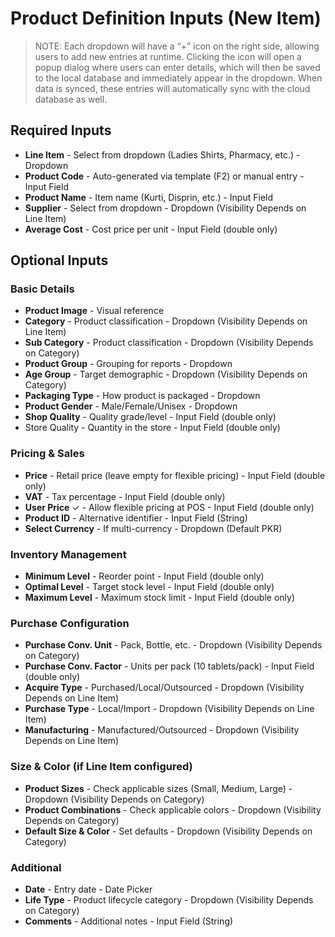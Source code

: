 # Product Definition Inputs (New Item)

> NOTE: Each dropdown will have a “+” icon on the right side, allowing users to add new entries at runtime. Clicking the icon will open a popup dialog where users can enter details, which will then be saved to the local database and immediately appear in the dropdown. When data is synced, these entries will automatically sync with the cloud database as well.
> 

## Required Inputs

- **Line Item** - Select from dropdown (Ladies Shirts, Pharmacy, etc.) - Dropdown
- **Product Code** - Auto-generated via template (F2) or manual entry - Input Field
- **Product Name** - Item name (Kurti, Disprin, etc.) - Input Field
- **Supplier** - Select from dropdown - Dropdown (Visibility Depends on Line Item)
- **Average Cost** - Cost price per unit - Input Field (double only)

## Optional Inputs

### Basic Details

- **Product Image** - Visual reference
- **Category** - Product classification - Dropdown (Visibility Depends on Line Item)
- **Sub Category** - Product classification - Dropdown (Visibility Depends on Category)
- **Product Group** - Grouping for reports - Dropdown
- **Age Group** - Target demographic - Dropdown (Visibility Depends on Category)
- **Packaging Type** - How product is packaged - Dropdown
- **Product Gender** - Male/Female/Unisex - Dropdown
- **Shop Quality** - Quality grade/level - Input Field (double only)
- Store Quality - Quantity in the store - Input Field (double only)

### Pricing & Sales

- **Price** - Retail price (leave empty for flexible pricing) - Input Field (double only)
- **VAT** - Tax percentage - Input Field (double only)
- **User Price** ✓ - Allow flexible pricing at POS - Input Field (double only)
- **Product ID** - Alternative identifier - Input Field (String)
- **Select Currency** - If multi-currency - Dropdown (Default PKR)

### Inventory Management

- **Minimum Level** - Reorder point - Input Field (double only)
- **Optimal Level** - Target stock level  - Input Field (double only)
- **Maximum Level** - Maximum stock limit  - Input Field (double only)

### Purchase Configuration

- **Purchase Conv. Unit** - Pack, Bottle, etc. - Dropdown (Visibility Depends on Category)
- **Purchase Conv. Factor** - Units per pack (10 tablets/pack) - Input Field (double only)
- **Acquire Type** - Purchased/Local/Outsourced - Dropdown (Visibility Depends on Line Item)
- **Purchase Type** - Local/Import - Dropdown (Visibility Depends on Line Item)
- **Manufacturing** - Manufactured/Outsourced - Dropdown (Visibility Depends on Line Item)

### Size & Color (if Line Item configured)

- **Product Sizes** - Check applicable sizes (Small, Medium, Large) - Dropdown (Visibility Depends on Category)
- **Product Combinations** - Check applicable colors - Dropdown (Visibility Depends on Category)
- **Default Size & Color** - Set defaults - Dropdown (Visibility Depends on Category)

### Additional

- **Date** - Entry date - Date Picker
- **Life Type** - Product lifecycle category - Dropdown (Visibility Depends on Category)
- **Comments** - Additional notes - Input Field (String)
